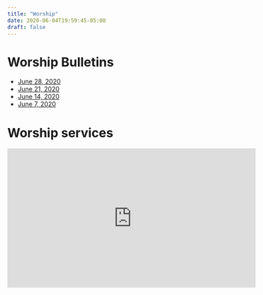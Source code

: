 ```yaml
---
title: "Worship"
date: 2020-06-04T19:59:45-05:00
draft: false
---
```


# Worship Bulletins

* [June 28, 2020](/pdf/06-28-2020.pdf)
* [June 21, 2020](/pdf/06-21-2020.pdf)
* [June 14, 2020](/pdf/06-14-2020.pdf)
* [June 7, 2020](/pdf/06-07-2020.pdf)

# Worship services

<iframe width="560" height="315" src="https://www.youtube.com/embed/videoseries?list=PLapVdTsxVE01QDYhxVz1uNFo9CM5Op9wf" frameborder="0" allow="accelerometer; autoplay; encrypted-media; gyroscope; picture-in-picture" allowfullscreen></iframe>
